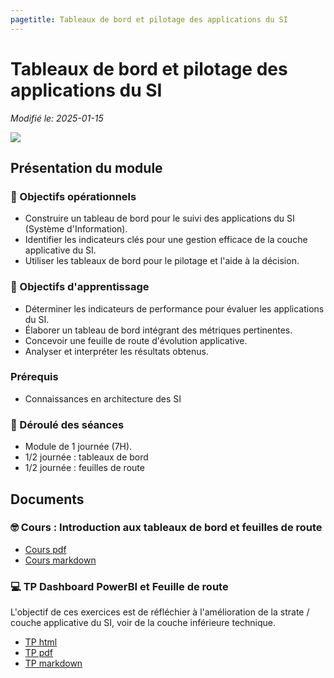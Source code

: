 ```yaml
---
pagetitle: Tableaux de bord et pilotage des applications du SI
---
```


# Tableaux de bord et pilotage des applications du SI

_Modifié le: 2025-01-15_

![](/resources/images/cover/dashboard.jpg)

## Présentation du module

### 🎯 Objectifs opérationnels

- Construire un tableau de bord pour le suivi des applications du SI (Système d'Information).
- Identifier les indicateurs clés pour une gestion efficace de la couche applicative du SI.
- Utiliser les tableaux de bord pour le pilotage et l'aide à la décision.

### 🎯 Objectifs d'apprentissage

- Déterminer les indicateurs de performance pour évaluer les applications du SI.
- Élaborer un tableau de bord intégrant des métriques pertinentes.
- Concevoir une feuille de route d'évolution applicative.
- Analyser et interpréter les résultats obtenus.

### Prérequis

- Connaissances en architecture des SI

### 📅 Déroulé des séances

- Module de 1 journée (7H).
- 1/2 journée : tableaux de bord
- 1/2 journée : feuilles de route

## Documents

### 🤓 Cours : Introduction aux tableaux de bord et feuilles de route

- [Cours pdf](/cours/data/tableau_bord_cours.pdf)
- [Cours markdown](/cours/data/tableau_bord_cours.md)

### 💻 TP Dashboard PowerBI et Feuille de route

L'objectif de ces exercices est de réfléchier à l'amélioration de la strate / couche applicative du SI, voir de la couche inférieure technique.

- [TP html](/cours/data/tp_powerbi.html)
- [TP pdf](/cours/data/tp_powerbi.pdf)
- [TP markdown](/cours/data/tp_powerbi.md)

